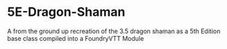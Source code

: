 # 5E-Dragon-Shaman
A from the ground up recreation of the 3.5 dragon shaman as a 5th Edition base class compiled into a FoundryVTT Module
